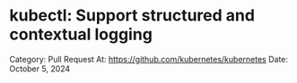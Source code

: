 # kubectl: Support structured and contextual logging

Category: Pull Request
At: https://github.com/kubernetes/kubernetes
Date: October 5, 2024